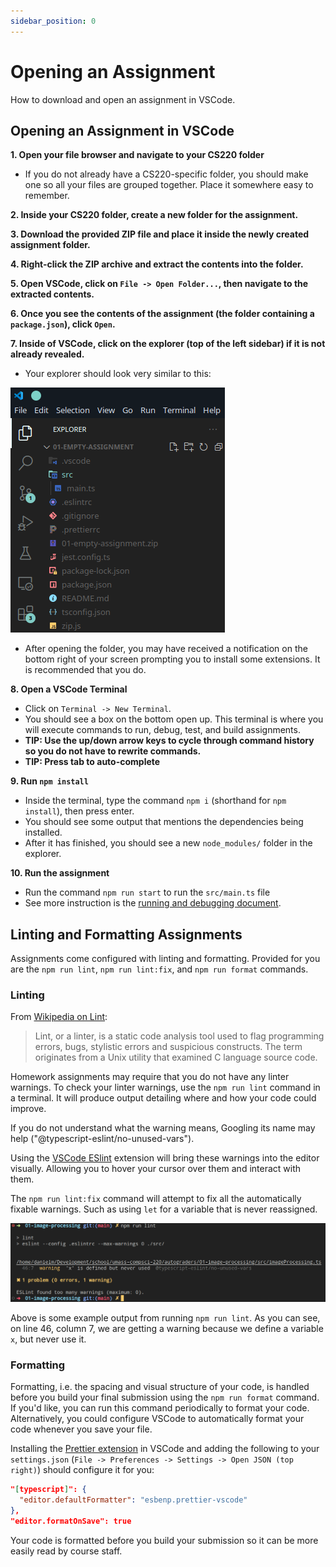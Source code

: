 ```yaml
---
sidebar_position: 0
---
```


# Opening an Assignment

How to download and open an assignment in VSCode.

## Opening an Assignment in VSCode

**1. Open your file browser and navigate to your CS220 folder**

- If you do not already have a CS220-specific folder, you should make one so all your files are grouped together. Place it somewhere easy to remember.

**2. Inside your CS220 folder, create a new folder for the assignment.**

**3. Download the provided ZIP file and place it inside the newly created assignment folder.**

**4. Right-click the ZIP archive and extract the contents into the folder.**

**5. Open VSCode, click on `File -> Open Folder...`, then navigate to the extracted contents.**

**6. Once you see the contents of the assignment (the folder containing a `package.json`), click `Open`.**

**7. Inside of VSCode, click on the explorer (top of the left sidebar) if it is not already revealed.**

- Your explorer should look very similar to this:

![Explorer](/img/vscode-explorer.png)

- After opening the folder, you may have received a notification on the bottom right of your screen prompting you to install some extensions. It is recommended that you do.

**8. Open a VSCode Terminal**

- Click on `Terminal -> New Terminal`.
- You should see a box on the bottom open up. This terminal is where you will execute commands to run, debug, test, and build assignments.
- **TIP: Use the up/down arrow keys to cycle through command history so you do not have to rewrite commands.**
- **TIP: Press tab to auto-complete**

**9. Run `npm install`**

- Inside the terminal, type the command `npm i` (shorthand for `npm install`), then press enter.
- You should see some output that mentions the dependencies being installed.
- After it has finished, you should see a new `node_modules/` folder in the explorer.

**10. Run the assignment**

- Run the command `npm run start` to run the `src/main.ts` file
- See more instruction is the [running and debugging document](./RUNNING_AND_DEBUGGING.md#running-an-assignment-in-vscode).

## Linting and Formatting Assignments

Assignments come configured with linting and formatting. Provided for you are the `npm run lint`, `npm run lint:fix`, and `npm run format` commands.

### Linting

From [Wikipedia on Lint](<https://en.wikipedia.org/wiki/Lint_(software)>):

> Lint, or a linter, is a static code analysis tool used to flag programming errors, bugs, stylistic errors and suspicious constructs. The term originates from a Unix utility that examined C language source code.

Homework assignments may require that you do not have any linter warnings. To check your linter warnings, use the `npm run lint` command in a terminal. It will produce output detailing where and how your code could improve.

If you do not understand what the warning means, Googling its name may help ("@typescript-eslint/no-unused-vars").

Using the [VSCode ESlint](https://marketplace.visualstudio.com/items?itemName=dbaeumer.vscode-eslint) extension will bring these warnings into the editor visually. Allowing you to hover your cursor over them and interact with them.

The `npm run lint:fix` command will attempt to fix all the automatically fixable warnings. Such as using `let` for a variable that is never reassigned.

<p align="center">
  <img src="/img/eslint-output.png" />
</p>

Above is some example output from running `npm run lint`. As you can see, on line 46, column 7, we are getting a warning because we define a variable `x`, but never use it.

### Formatting

Formatting, i.e. the spacing and visual structure of your code, is handled before you build your final submission using the `npm run format` command. If you'd like, you can run this command periodically to format your code. Alternatively, you could configure VSCode to automatically format your code whenever you save your file.

Installing the [Prettier extension](https://marketplace.visualstudio.com/items?itemName=esbenp.prettier-vscode) in VSCode and adding the following to your `settings.json` (`File -> Preferences -> Settings -> Open JSON (top right)`) should configure it for you:

```json
"[typescript]": {
  "editor.defaultFormatter": "esbenp.prettier-vscode"
},
"editor.formatOnSave": true
```

Your code is formatted before you build your submission so it can be more easily read by course staff.
